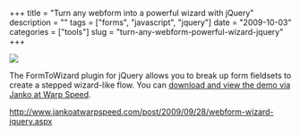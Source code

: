 +++
title = "Turn any webform into a powerful wizard with jQuery"
description = ""
tags = ["forms", "javascript", "jquery"]
date = "2009-10-03"
categories = ["tools"]
slug = "turn-any-webform-powerful-wizard-jquery"
+++


<div class="tool-screenshot mb1"><a href="http://www.jankoatwarpspeed.com/post/2009/09/28/webform-wizard-jquery.aspx"><img id='bluga-thumbnail-2716' class='bluga-thumbnail custom' src='http://media.konigi.com/bluga/
wt522feb3b83764_custom.jpg'/></a></div><p>The FormToWizard plugin for jQuery allows you to break up form fieldsets to create a stepped wizard-like flow. You can <a href="http://www.jankoatwarpspeed.com/post/2009/09/28/webform-wizard-jquery.aspx">download and view the demo via Janko at Warp Speed</a>.</p>
  
<p><a href="http://www.jankoatwarpspeed.com/post/2009/09/28/webform-wizard-jquery.aspx">http://www.jankoatwarpspeed.com/post/2009/09/28/webform-wizard-jquery.aspx</a></p>
      
